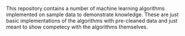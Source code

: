 This repository contains a number of machine learning algorithms implemented on sample data to demonstrate knowledge. 
These are just basic implementations of the algorithms with pre-cleaned data and just meant to show competecy with the algorithms themselves.
